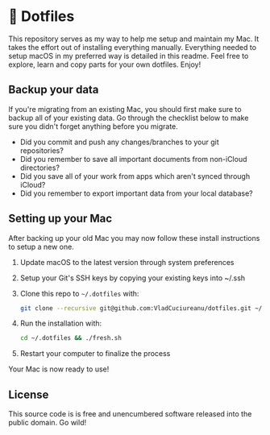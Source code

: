 # 🌌 Dotfiles

This repository serves as my way to help me setup and maintain my Mac. It takes the effort out of installing everything manually. Everything needed to setup macOS in my preferred way is detailed in this readme. Feel free to explore, learn and copy parts for your own dotfiles. Enjoy!

## Backup your data

If you're migrating from an existing Mac, you should first make sure to backup all of your existing data. Go through the checklist below to make sure you didn't forget anything before you migrate.

- Did you commit and push any changes/branches to your git repositories?
- Did you remember to save all important documents from non-iCloud directories?
- Did you save all of your work from apps which aren't synced through iCloud?
- Did you remember to export important data from your local database?

## Setting up your Mac

After backing up your old Mac you may now follow these install instructions to setup a new one.

1. Update macOS to the latest version through system preferences

2. Setup your Git's SSH keys by copying your existing keys into ~/.ssh

3. Clone this repo to `~/.dotfiles` with:

   ```zsh
   git clone --recursive git@github.com:VladCuciureanu/dotfiles.git ~/.dotfiles
   ```

4. Run the installation with:

   ```zsh
   cd ~/.dotfiles && ./fresh.sh
   ```

5. Restart your computer to finalize the process

Your Mac is now ready to use!

## License

This source code is is free and unencumbered software released into the public domain. Go wild!
